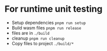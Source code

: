 # For runtime unit testing

- Setup dependencies `pnpm run setup`
- Build wasm files `pnpm run release`
- files are in `./build`
- cleanup `pnpm run cleanup`
- Copy files to project `./build/*` 